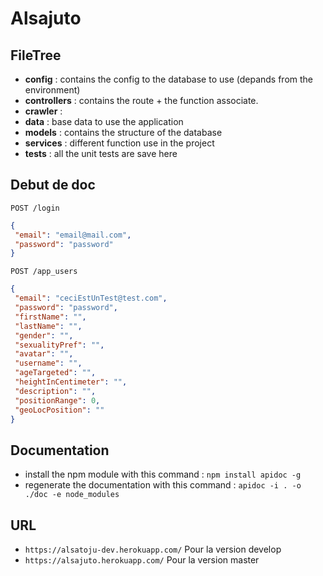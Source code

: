 # Alsajuto

## FileTree

* __config__ : contains the config to the database to use (depands from the environment)
* __controllers__ : contains the route + the function associate.
* __crawler__ :
* __data__ : base data to use the application
* __models__ : contains the structure of the database
* __services__ : different function use in the project
* __tests__ : all the unit tests are save here

## Debut de doc

`POST /login`

```JSON
{
 "email": "email@mail.com",
 "password": "password"
}
```

`POST /app_users`

```JSON
{
 "email": "ceciEstUnTest@test.com",
 "password": "password",
 "firstName": "",
 "lastName": "",
 "gender": "",
 "sexualityPref": "",
 "avatar": "",
 "username": "",
 "ageTargeted": "",
 "heightInCentimeter": "",
 "description": "",
 "positionRange": 0,
 "geoLocPosition": ""
}
```

## Documentation

* install the npm module with this command : ``npm install apidoc -g``
* regenerate the documentation with this command : ``apidoc -i . -o ./doc -e node_modules``

## URL

* `https://alsatoju-dev.herokuapp.com/` Pour la version develop
* `https://alsajuto.herokuapp.com/` Pour la version master
